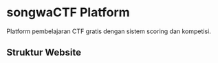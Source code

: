 # songwaCTF Platform

Platform pembelajaran CTF gratis dengan sistem scoring dan kompetisi.

## Struktur Website
